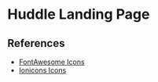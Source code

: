 # Huddle Landing Page

## References
- [FontAwesome Icons](https://fontawesome.com)
- [Ionicons Icons](https://ionic.io/ionicons)